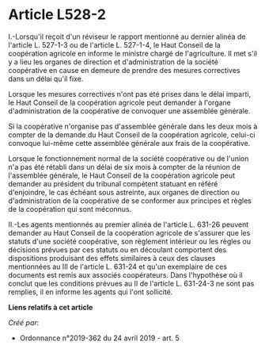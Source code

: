 # Article L528-2

I.-Lorsqu'il reçoit d'un réviseur le rapport mentionné au dernier alinéa de l'article L. 527-1-3 ou de l'article L. 527-1-4,
le Haut Conseil de la coopération agricole en informe le ministre chargé de l'agriculture. Il met s'il y a lieu les organes
de direction et d'administration de la société coopérative en cause en demeure de prendre des mesures correctives dans un
délai qu'il fixe.

Lorsque les mesures correctives n'ont pas été prises dans le délai imparti, le Haut Conseil de la coopération agricole peut
demander à l'organe d'administration de la coopérative de convoquer une assemblée générale.

Si la coopérative n'organise pas d'assemblée générale dans les deux mois à compter de la demande du Haut Conseil de la
coopération agricole, celui-ci convoque lui-même cette assemblée générale aux frais de la coopérative.

Lorsque le fonctionnement normal de la société coopérative ou de l'union n'a pas été rétabli dans un délai de six mois à
compter de la réunion de l'assemblée générale, le Haut Conseil de la coopération agricole peut demander au président du
tribunal compétent statuant en référé d'enjoindre, le cas échéant sous astreinte, aux organes de direction ou
d'administration de la coopérative de se conformer aux principes et règles de la coopération qui sont méconnus.

II.-Les agents mentionnés au premier alinéa de l'article L. 631-26 peuvent demander au Haut Conseil de la coopération
agricole de s'assurer que les statuts d'une société coopérative, son règlement intérieur ou les règles ou décisions prévues
par ces statuts ou en découlant comportent des dispositions produisant des effets similaires à ceux des clauses mentionnées
au III de l'article L. 631-24 et qu'un exemplaire de ces documents est remis aux associés coopérateurs. Dans l'hypothèse où
il conclut que les conditions prévues au II de l'article L. 631-24-3 ne sont pas remplies, il en informe les agents qui l'ont
sollicité.

**Liens relatifs à cet article**

_Créé par_:

  - Ordonnance n°2019-362 du 24 avril 2019 - art. 5

